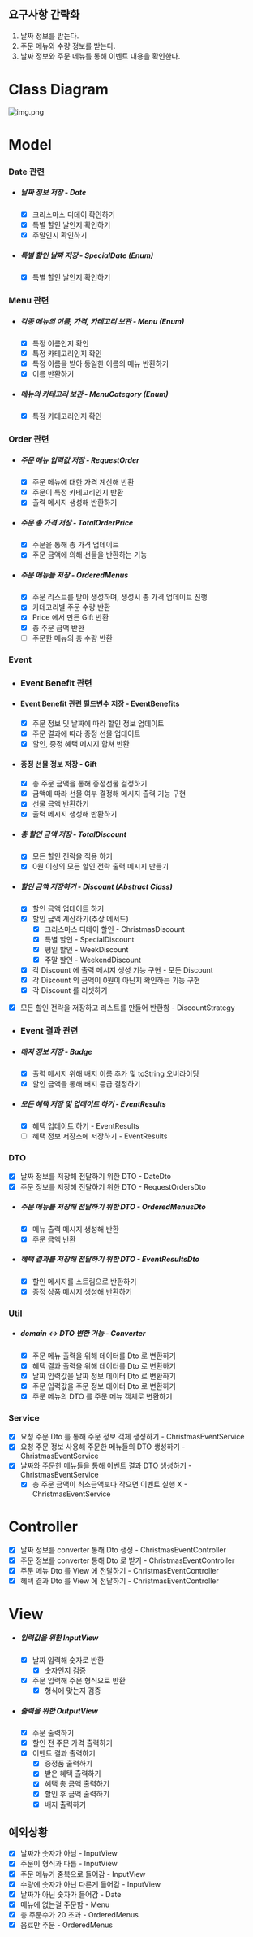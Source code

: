 ## 요구사항 간략화
1. 날짜 정보를 받는다.
2. 주문 메뉴와 수량 정보를 받는다.
3. 날짜 정보와 주문 메뉴를 통해 이벤트 내용을 확인한다.

# Class Diagram
![img.png](ClassDiagram.png)

# Model
### Date 관련
- ##### 날짜 정보 저장 - Date
  - [x] 크리스마스 디데이 확인하기
  - [x] 특별 할인 날인지 확인하기
  - [x] 주말인지 확인하기
- ##### 특별 할인 날짜 저장 - SpecialDate (Enum)
  - [x] 특별 할인 날인지 확인하기 

### Menu 관련
- ##### 각종 메뉴의 이름, 가격, 카테고리 보관 - Menu (Enum)
  - [x] 특정 이름인지 확인
  - [x] 특정 카테고리인지 확인
  - [x] 특정 이름을 받아 동일한 이름의 메뉴 반환하기
  - [x] 이름 반환하기
- ##### 메뉴의 카테고리 보관 - MenuCategory (Enum)
  - [x] 특정 카테고리인지 확인

### Order 관련
- ##### 주문 메뉴 입력값 저장 - RequestOrder
  - [x] 주문 메뉴에 대한 가격 계산해 반환
  - [x] 주문이 특정 카테고리인지 반환
  - [x] 출력 메시지 생성해 반환하기
- ##### 주문 총 가격 저장 - TotalOrderPrice
  - [x] 주문을 통해 총 가격 업데이트
  - [x] 주문 금액에 의해 선물을 반환하는 기능
- ##### 주문 메뉴들 저장 - OrderedMenus
  - [x] 주문 리스트를 받아 생성하며, 생성시 총 가격 업데이트 진행 
  - [x] 카테고리별 주문 수량 반환
  - [x] Price 에서 만든 Gift 반환
  - [x] 총 주문 금액 반환 
  - [ ] 주문한 메뉴의 총 수량 반환
### Event
- ### Event Benefit 관련
- #### Event Benefit 관련 필드변수 저장 - EventBenefits
  - [x] 주문 정보 및 날짜에 따라 할인 정보 업데이트
  - [x] 주문 결과에 따라 증정 선물 업데이트
  - [x] 할인, 증정 혜택 메시지 합쳐 반환
- #### 증정 선물 정보 저장 - Gift
  - [x] 총 주문 금액을 통해 증정선물 결정하기
  - [x] 금액에 따라 선물 여부 결정해 메시지 출력 기능 구현
  - [x] 선물 금액 반환하기
  - [x] 출력 메시지 생성해 반환하기
- ##### 총 할인 금액 저장 - TotalDiscount
  - [x] 모든 할인 전략을 적용 하기
  - [x] 0원 이상의 모든 할인 전략 출력 메시지 만들기
- ##### 할인 금액 저장하기 - Discount (Abstract Class)
  - [x] 할인 금액 업데이트 하기
  - [x] 할인 금액 계산하기(추상 메서드)
    - [x] 크리스마스 디데이 할인 - ChristmasDiscount
    - [x] 특별 할인 - SpecialDiscount
    - [x] 평일 할인 - WeekDiscount
    - [x] 주말 할인 - WeekendDiscount
  - [x] 각 Discount 에 출력 메시지 생성 기능 구현 - 모든 Discount
  - [x] 각 Discount 의 금액이 0원이 아닌지 확인하는 기능 구현
  - [x] 각 Discount 를 리셋하기
- [x] 모든 할인 전략을 저장하고 리스트를 만들어 반환함 - DiscountStrategy  
- ### Event 결과 관련
- ##### 배지 정보 저장 - Badge
  - [x] 출력 메시지 위해 배지 이름 추가 및 toString 오버라이딩
  - [x] 할인 금액을 통해 배지 등급 결정하기
- ##### 모든 혜택 저장 및 업데이트 하기 - EventResults
  - [x] 혜택 업데이트 하기 - EventResults
  - [ ] 혜택 정보 저장소에 저장하기 - EventResults
### DTO
- [x] 날짜 정보를 저장해 전달하기 위한 DTO - DateDto
- [x] 주문 정보를 저장해 전달하기 위한 DTO - RequestOrdersDto
- ##### 주문 메뉴를 저장해 전달하기 위한 DTO - OrderedMenusDto
  - [x] 메뉴 출력 메시지 생성해 반환
  - [x] 주문 금액 반환
- ##### 혜택 결과를 저장해 전달하기 위한 DTO - EventResultsDto
  - [x] 할인 메시지를 스트림으로 반환하기
  - [x] 증정 상품 메시지 생성해 반환하기

### Util
- ##### domain <-> DTO 변환 기능 - Converter
  - [x] 주문 메뉴 출력을 위해 데이터를 Dto 로 변환하기
  - [x] 혜택 결과 출력을 위해 데이터를 Dto 로 변환하기
  - [x] 날짜 입력값을 날짜 정보 데이터 Dto 로 변환하기
  - [x] 주문 입력값을 주문 정보 데이터 Dto 로 변환하기
  - [x] 주문 메뉴의 DTO 를 주문 메뉴 객체로 변환하기
 
### Service
- [x] 요청 주문 Dto 를 통해 주문 정보 객체 생성하기 - ChristmasEventService
- [x] 요청 주문 정보 사용해 주문한 메뉴들의 DTO 생성하기 - ChristmasEventService
- [x] 날짜와 주문한 메뉴들을 통해 이벤트 결과 DTO 생성하기 - ChristmasEventService
  - [x] 총 주문 금액이 최소금액보다 작으면 이벤트 실행 X - ChristmasEventService

# Controller
- [x] 날짜 정보를 converter 통해 Dto 생성 - ChristmasEventController
- [x] 주문 정보를 converter 통해 Dto 로 받기 - ChristmasEventController
- [x] 주문 메뉴 Dto 를 View 에 전달하기 - ChristmasEventController
- [x] 혜택 결과 Dto 를 View 에 전달하기 - ChristmasEventController

# View
- ##### 입력값을 위한 InputView
  - [x] 날짜 입력해 숫자로 반환
    - [x] 숫자인지 검증
  - [x] 주문 입력해 주문 형식으로 반환
    - [x] 형식에 맞는지 검증
- ##### 출력을 위한 OutputView
  - [x] 주문 출력하기
  - [x] 할인 전 주문 가격 출력하기
  - [x] 이벤트 결과 출력하기
    - [x] 증정품 출력하기
    - [x] 받은 혜택 출력하기
    - [x] 혜택 총 금액 출력하기
    - [x] 할인 후 금액 출력하기
    - [x] 배지 출력하기

## 예외상황
- [x] 날짜가 숫자가 아님 - InputView
- [x] 주문이 형식과 다름 - InputView
- [x] 주문 메뉴가 중복으로 들어감 - InputView
- [x] 수량에 숫자가 아닌 다른게 들어감 - InputView
- [x] 날짜가 아닌 숫자가 들어감 - Date
- [x] 메뉴에 없는걸 주문함 - Menu
- [x] 총 주문수가 20 초과 - OrderedMenus
- [x] 음료만 주문 - OrderedMenus